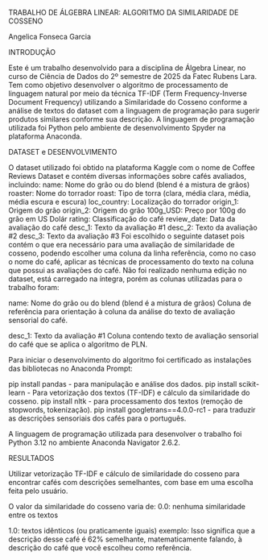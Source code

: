TRABALHO DE ÁLGEBRA LINEAR:
ALGORITMO DA SIMILARIDADE DE COSSENO

Angelica Fonseca Garcia

INTRODUÇÃO

Este é um trabalho desenvolvido para a disciplina de Álgebra Linear, no curso de Ciência de Dados do 2º semestre de 2025 da Fatec Rubens Lara. Tem como objetivo desenvolver o algoritmo de processamento de linguagem natural por meio da técnica TF-IDF (Term Frequency-Inverse Document Frequency) utilizando a Similaridade do Cosseno conforme a análise de textos do dataset com a linguagem de programação para sugerir produtos similares conforme sua descrição. A linguagem de programação utilizada foi Python pelo ambiente de desenvolvimento Spyder na plataforma Anaconda.

DATASET e DESENVOLVIMENTO

O dataset utilizado foi obtido na plataforma Kaggle com o nome de Coffee Reviews Dataset e contém diversas informações sobre cafés avaliados, incluindo:
name: Nome do grão ou do blend (blend é a mistura de grãos)
roaster: Nome do torrador
roast: Tipo de torra (clara, média clara, média, média escura e escura)
loc_country: Localização do torrador
origin_1: Origem do grão
origin_2: Origem do grão
100g_USD: Preço por 100g do grão em US Dolár
rating: Classificação do café 
review_date: Data da avaliação do café
desc_1:  Texto da avaliação #1
desc_2: Texto da avaliação #2
desc_3: Texto da avaliação #3
Foi escolhido o seguinte dataset pois contém o que era necessário para uma avaliação de similaridade de cosseno, podendo escolher uma coluna da linha referência, como no caso o nome do café, aplicar as técnicas de processamento do texto na coluna que possui as avaliações do café. Não foi realizado nenhuma edição no dataset, está carregado na íntegra, porém as colunas utilizadas para o trabalho foram:

name: Nome do grão ou do blend (blend é a mistura de grãos)
Coluna de referência para orientação  à coluna da análise do texto de avaliação sensorial do café.

desc_1:  Texto da avaliação #1
Coluna contendo texto de avaliação sensorial do café que se aplica o algoritmo de PLN.

Para iniciar o desenvolvimento do algoritmo foi certificado as instalações das bibliotecas no Anaconda Prompt:

pip install pandas - para manipulação e análise dos dados.
pip install scikit-learn - Para vetorização dos textos (TF-IDF) e cálculo da similaridade do cosseno.
pip install nltk - para processamento dos textos (remoção de stopwords, tokenização).
pip install googletrans==4.0.0-rc1 - para traduzir as descrições sensoriais dos cafés para o português.

A linguagem de programação utilizada para desenvolver o trabalho foi Python 3.12 no ambiente Anaconda Navigator 2.6.2.



RESULTADOS




Utilizar vetorização TF-IDF e cálculo de similaridade do cosseno para encontrar cafés com descrições semelhantes, com base em uma escolha feita pelo usuário.





O valor da similaridade do cosseno varia de:
0.0: nenhuma similaridade entre os textos


1.0: textos idênticos (ou praticamente iguais)
exemplo: Isso significa que a descrição desse café é 62% semelhante, matematicamente falando, à descrição do café que você escolheu como referência.

